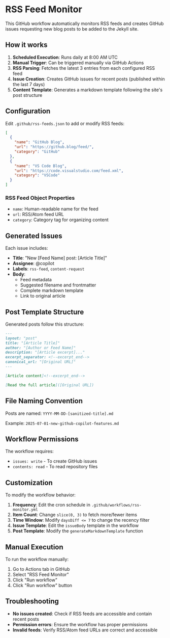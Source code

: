 # RSS Feed Monitor

This GitHub workflow automatically monitors RSS feeds and creates GitHub issues requesting new blog posts to be added to the Jekyll site.

## How it works

1. **Scheduled Execution**: Runs daily at 8:00 AM UTC
2. **Manual Trigger**: Can be triggered manually via GitHub Actions
3. **RSS Parsing**: Fetches the latest 3 entries from each configured RSS feed
4. **Issue Creation**: Creates GitHub issues for recent posts (published within the last 7 days)
5. **Content Template**: Generates a markdown template following the site's post structure

## Configuration

Edit `.github/rss-feeds.json` to add or modify RSS feeds:

```json
[
  {
    "name": "GitHub Blog",
    "url": "https://github.blog/feed/",
    "category": "GitHub"
  },
  {
    "name": "VS Code Blog", 
    "url": "https://code.visualstudio.com/feed.xml",
    "category": "VSCode"
  }
]
```

### RSS Feed Object Properties

- `name`: Human-readable name for the feed
- `url`: RSS/Atom feed URL
- `category`: Category tag for organizing content

## Generated Issues

Each issue includes:

- **Title**: "New [Feed Name] post: [Article Title]"
- **Assignee**: @copilot
- **Labels**: `rss-feed`, `content-request`
- **Body**:
  - Feed metadata
  - Suggested filename and frontmatter
  - Complete markdown template
  - Link to original article

## Post Template Structure

Generated posts follow this structure:

```markdown
---
layout: "post"
title: "[Article Title]"
author: "[Author or Feed Name]"
description: "[Article excerpt]..."
excerpt_separator: <!--excerpt_end-->
canonical_url: "[Original URL]"
---

[Article content]<!--excerpt_end-->

[Read the full article]([Original URL])
```

## File Naming Convention

Posts are named: `YYYY-MM-DD-[sanitized-title].md`

Example: `2025-07-01-new-github-copilot-features.md`

## Workflow Permissions

The workflow requires:

- `issues: write` - To create GitHub issues
- `contents: read` - To read repository files

## Customization

To modify the workflow behavior:

1. **Frequency**: Edit the cron schedule in `.github/workflows/rss-monitor.yml`
2. **Item Count**: Change `slice(0, 3)` to fetch more/fewer items
3. **Time Window**: Modify `daysDiff <= 7` to change the recency filter
4. **Issue Template**: Edit the `issueBody` template in the workflow
5. **Post Template**: Modify the `generateMarkdownTemplate` function

## Manual Execution

To run the workflow manually:

1. Go to Actions tab in GitHub
2. Select "RSS Feed Monitor"
3. Click "Run workflow"
4. Click "Run workflow" button

## Troubleshooting

- **No issues created**: Check if RSS feeds are accessible and contain recent posts
- **Permission errors**: Ensure the workflow has proper permissions
- **Invalid feeds**: Verify RSS/Atom feed URLs are correct and accessible
